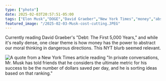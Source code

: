 ```yaml
---
type: ["photo"]
date: 2025-02-03T20:57:51-05:00
tags: ["Elon Musk","DOGE","David Graeber","New York Times","money","abstract"]
featured_image: "/2025-02-03-Musk-cost-cutting.JPEG"
---
```

Currently reading David Graeber's "Debt: The First 5,000 Years," and while it's really dense, one clear theme is how money has the power to abstract our moral thinking in dangerous directions. This NYT blurb seemed relevant.

![A quote from a New York Times article reading "In private conversations, Mr. Musk has told friends that he considers the ultimate metric for his success to be the number of dollars saved per day, and he is sorting ideas based on that ranking."](/2025-02-03-Musk-cost-cutting.JPEG)
